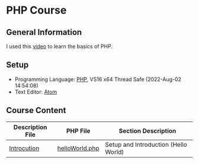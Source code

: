 # PHP Course #

## General Information ##
I used this [video](https://www.youtube.com/watch?v=OK_JCtrrv-c) to learn the basics of PHP.

## Setup ##
- Programming Language: [PHP](https://windows.php.net/download#php-8.1), VS16 x64 Thread Safe (2022-Aug-02 14:54:08)
- Text Editor: [Atom](https://atom.io/)

## Course Content ##
| Description File | PHP File | Section Description |
| ----------- | ----------- | ----------- |
| [Introcution](https://github.com/dastal/Tutorials/tree/main/php_Course/documents/Introduction.md) | [helloWorld.php](https://github.com/dastal/Tutorials/tree/main/php_Course/www/helloWorld.php) | Setup and Introduction (Hello World) |
